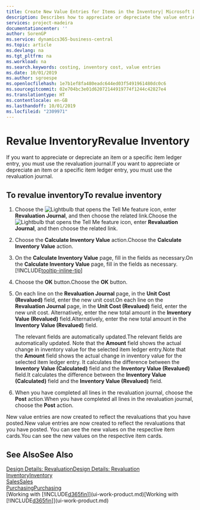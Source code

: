 ```yaml
---
title: Create New Value Entries for Items in the Inventory| Microsoft Docs
description: Describes how to appreciate or depreciate the value entries of one or more items in the inventory by posting their current, calculated value.
services: project-madeira
documentationcenter: ''
author: SorenGP
ms.service: dynamics365-business-central
ms.topic: article
ms.devlang: na
ms.tgt_pltfrm: na
ms.workload: na
ms.search.keywords: costing, inventory cost, value entries
ms.date: 10/01/2019
ms.author: sgroespe
ms.openlocfilehash: 1e7b1ef8fa480eadc644ed03f5491961480dc0c6
ms.sourcegitcommit: 02e704bc3e01d62072144919774f1244c42827e4
ms.translationtype: HT
ms.contentlocale: en-GB
ms.lasthandoff: 10/01/2019
ms.locfileid: "2309971"
---
```

# <a name="revalue-inventory"></a><span data-ttu-id="ddcb6-103">Revalue Inventory</span><span class="sxs-lookup"><span data-stu-id="ddcb6-103">Revalue Inventory</span></span>
<span data-ttu-id="ddcb6-104">If you want to appreciate or depreciate an item or a specific item ledger entry, you must use the revaluation journal.</span><span class="sxs-lookup"><span data-stu-id="ddcb6-104">If you want to appreciate or depreciate an item or a specific item ledger entry, you must use the revaluation journal.</span></span>

## <a name="to-revalue-inventory"></a><span data-ttu-id="ddcb6-105">To revalue inventory</span><span class="sxs-lookup"><span data-stu-id="ddcb6-105">To revalue inventory</span></span>
1. <span data-ttu-id="ddcb6-106">Choose the ![Lightbulb that opens the Tell Me feature](media/ui-search/search_small.png "Tell me what you want to do") icon, enter **Revaluation Journal**, and then choose the related link.</span><span class="sxs-lookup"><span data-stu-id="ddcb6-106">Choose the ![Lightbulb that opens the Tell Me feature](media/ui-search/search_small.png "Tell me what you want to do") icon, enter **Revaluation Journal**, and then choose the related link.</span></span>
2. <span data-ttu-id="ddcb6-107">Choose the **Calculate Inventory Value** action.</span><span class="sxs-lookup"><span data-stu-id="ddcb6-107">Choose the **Calculate Inventory Value** action.</span></span>
3. <span data-ttu-id="ddcb6-108">On the **Calculate Inventory Value** page, fill in the fields as necessary.</span><span class="sxs-lookup"><span data-stu-id="ddcb6-108">On the **Calculate Inventory Value** page, fill in the fields as necessary.</span></span> [!INCLUDE[tooltip-inline-tip](includes/tooltip-inline-tip_md.md)]
4. <span data-ttu-id="ddcb6-109">Choose the **OK** button.</span><span class="sxs-lookup"><span data-stu-id="ddcb6-109">Choose the **OK** button.</span></span>
5. <span data-ttu-id="ddcb6-110">On each line on the **Revaluation Journal** page, in the **Unit Cost (Revalued)** field, enter the new unit cost.</span><span class="sxs-lookup"><span data-stu-id="ddcb6-110">On each line on the **Revaluation Journal** page, in the **Unit Cost (Revalued)** field, enter the new unit cost.</span></span> <span data-ttu-id="ddcb6-111">Alternatively, enter the new total amount in the **Inventory Value (Revalued)** field.</span><span class="sxs-lookup"><span data-stu-id="ddcb6-111">Alternatively, enter the new total amount in the **Inventory Value (Revalued)** field.</span></span>

    <span data-ttu-id="ddcb6-112">The relevant fields are automatically updated.</span><span class="sxs-lookup"><span data-stu-id="ddcb6-112">The relevant fields are automatically updated.</span></span> <span data-ttu-id="ddcb6-113">Note that the **Amount** field shows the actual change in inventory value for the selected item ledger entry.</span><span class="sxs-lookup"><span data-stu-id="ddcb6-113">Note that the **Amount** field shows the actual change in inventory value for the selected item ledger entry.</span></span> <span data-ttu-id="ddcb6-114">It calculates the difference between the **Inventory Value (Calculated)** field and the **Inventory Value (Revalued)** field.</span><span class="sxs-lookup"><span data-stu-id="ddcb6-114">It calculates the difference between the **Inventory Value (Calculated)** field and the **Inventory Value (Revalued)** field.</span></span>
6. <span data-ttu-id="ddcb6-115">When you have completed all lines in the revaluation journal, choose the **Post** action.</span><span class="sxs-lookup"><span data-stu-id="ddcb6-115">When you have completed all lines in the revaluation journal, choose the **Post** action.</span></span>

<span data-ttu-id="ddcb6-116">New value entries are now created to reflect the revaluations that you have posted.</span><span class="sxs-lookup"><span data-stu-id="ddcb6-116">New value entries are now created to reflect the revaluations that you have posted.</span></span> <span data-ttu-id="ddcb6-117">You can see the new values on the respective item cards.</span><span class="sxs-lookup"><span data-stu-id="ddcb6-117">You can see the new values on the respective item cards.</span></span>

## <a name="see-also"></a><span data-ttu-id="ddcb6-118">See Also</span><span class="sxs-lookup"><span data-stu-id="ddcb6-118">See Also</span></span>
[<span data-ttu-id="ddcb6-119">Design Details: Revaluation</span><span class="sxs-lookup"><span data-stu-id="ddcb6-119">Design Details: Revaluation</span></span>](design-details-revaluation.md)  
[<span data-ttu-id="ddcb6-120">Inventory</span><span class="sxs-lookup"><span data-stu-id="ddcb6-120">Inventory</span></span>](inventory-manage-inventory.md)  
[<span data-ttu-id="ddcb6-121">Sales</span><span class="sxs-lookup"><span data-stu-id="ddcb6-121">Sales</span></span>](sales-manage-sales.md)  
[<span data-ttu-id="ddcb6-122">Purchasing</span><span class="sxs-lookup"><span data-stu-id="ddcb6-122">Purchasing</span></span>](purchasing-manage-purchasing.md)  
<span data-ttu-id="ddcb6-123">[Working with [!INCLUDE[d365fin](includes/d365fin_md.md)]](ui-work-product.md)</span><span class="sxs-lookup"><span data-stu-id="ddcb6-123">[Working with [!INCLUDE[d365fin](includes/d365fin_md.md)]](ui-work-product.md)</span></span>
